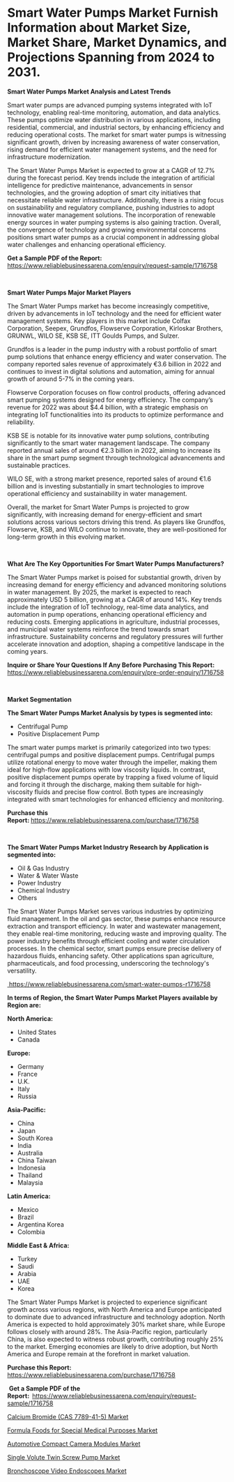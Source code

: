 <p><h1>Smart Water Pumps Market Furnish Information about Market Size, Market Share, Market Dynamics, and Projections Spanning from 2024 to 2031.</h1></p><p><strong>Smart Water Pumps Market Analysis and Latest Trends</strong></p>
<p><p>Smart water pumps are advanced pumping systems integrated with IoT technology, enabling real-time monitoring, automation, and data analytics. These pumps optimize water distribution in various applications, including residential, commercial, and industrial sectors, by enhancing efficiency and reducing operational costs. The market for smart water pumps is witnessing significant growth, driven by increasing awareness of water conservation, rising demand for efficient water management systems, and the need for infrastructure modernization.</p><p>The Smart Water Pumps Market is expected to grow at a CAGR of 12.7% during the forecast period. Key trends include the integration of artificial intelligence for predictive maintenance, advancements in sensor technologies, and the growing adoption of smart city initiatives that necessitate reliable water infrastructure. Additionally, there is a rising focus on sustainability and regulatory compliance, pushing industries to adopt innovative water management solutions. The incorporation of renewable energy sources in water pumping systems is also gaining traction. Overall, the convergence of technology and growing environmental concerns positions smart water pumps as a crucial component in addressing global water challenges and enhancing operational efficiency.</p></p>
<p><strong>Get a Sample PDF of the Report:&nbsp;</strong> <a href="https://www.reliablebusinessarena.com/enquiry/request-sample/1716758?utm_campaign=1292&utm_medium=2&utm_source=Github&utm_content=ia&utm_term=10102024&utm_id=smart-water-pumps">https://www.reliablebusinessarena.com/enquiry/request-sample/1716758</a></p>
<p>&nbsp;</p>
<p><strong>Smart Water Pumps Major Market Players</strong></p>
<p><p>The Smart Water Pumps market has become increasingly competitive, driven by advancements in IoT technology and the need for efficient water management systems. Key players in this market include Colfax Corporation, Seepex, Grundfos, Flowserve Corporation, Kirloskar Brothers, GRUNWL, WILO SE, KSB SE, ITT Goulds Pumps, and Sulzer.</p><p>Grundfos is a leader in the pump industry with a robust portfolio of smart pump solutions that enhance energy efficiency and water conservation. The company reported sales revenue of approximately €3.6 billion in 2022 and continues to invest in digital solutions and automation, aiming for annual growth of around 5-7% in the coming years.</p><p>Flowserve Corporation focuses on flow control products, offering advanced smart pumping systems designed for energy efficiency. The company’s revenue for 2022 was about $4.4 billion, with a strategic emphasis on integrating IoT functionalities into its products to optimize performance and reliability.</p><p>KSB SE is notable for its innovative water pump solutions, contributing significantly to the smart water management landscape. The company reported annual sales of around €2.3 billion in 2022, aiming to increase its share in the smart pump segment through technological advancements and sustainable practices.</p><p>WILO SE, with a strong market presence, reported sales of around €1.6 billion and is investing substantially in smart technologies to improve operational efficiency and sustainability in water management. </p><p>Overall, the market for Smart Water Pumps is projected to grow significantly, with increasing demand for energy-efficient and smart solutions across various sectors driving this trend. As players like Grundfos, Flowserve, KSB, and WILO continue to innovate, they are well-positioned for long-term growth in this evolving market.</p></p>
<p>&nbsp;</p>
<p><strong>What Are The Key Opportunities For Smart Water Pumps Manufacturers?</strong></p>
<p><p>The Smart Water Pumps market is poised for substantial growth, driven by increasing demand for energy efficiency and advanced monitoring solutions in water management. By 2025, the market is expected to reach approximately USD 5 billion, growing at a CAGR of around 14%. Key trends include the integration of IoT technology, real-time data analytics, and automation in pump operations, enhancing operational efficiency and reducing costs. Emerging applications in agriculture, industrial processes, and municipal water systems reinforce the trend towards smart infrastructure. Sustainability concerns and regulatory pressures will further accelerate innovation and adoption, shaping a competitive landscape in the coming years.</p></p>
<p><strong>Inquire or Share Your Questions If Any Before Purchasing This Report:</strong> <a href="https://www.reliablebusinessarena.com/enquiry/pre-order-enquiry/1716758?utm_campaign=1292&utm_medium=2&utm_source=Github&utm_content=ia&utm_term=10102024&utm_id=smart-water-pumps">https://www.reliablebusinessarena.com/enquiry/pre-order-enquiry/1716758</a></p>
<p>&nbsp;</p>
<p><strong>Market Segmentation</strong></p>
<p><strong>The Smart Water Pumps Market Analysis by types is segmented into:</strong></p>
<p><ul><li>Centrifugal Pump</li><li>Positive Displacement Pump</li></ul></p>
<p><p>The smart water pumps market is primarily categorized into two types: centrifugal pumps and positive displacement pumps. Centrifugal pumps utilize rotational energy to move water through the impeller, making them ideal for high-flow applications with low viscosity liquids. In contrast, positive displacement pumps operate by trapping a fixed volume of liquid and forcing it through the discharge, making them suitable for high-viscosity fluids and precise flow control. Both types are increasingly integrated with smart technologies for enhanced efficiency and monitoring.</p></p>
<p><strong>Purchase this Report:&nbsp;</strong><a href="https://www.reliablebusinessarena.com/purchase/1716758?utm_campaign=1292&utm_medium=2&utm_source=Github&utm_content=ia&utm_term=10102024&utm_id=smart-water-pumps">https://www.reliablebusinessarena.com/purchase/1716758</a></p>
<p>&nbsp;</p>
<p><strong>The Smart Water Pumps Market Industry Research by Application is segmented into:</strong></p>
<p><ul><li>Oil & Gas Industry</li><li>Water & Water Waste</li><li>Power Industry</li><li>Chemical Industry</li><li>Others</li></ul></p>
<p><p>The Smart Water Pumps Market serves various industries by optimizing fluid management. In the oil and gas sector, these pumps enhance resource extraction and transport efficiency. In water and wastewater management, they enable real-time monitoring, reducing waste and improving quality. The power industry benefits through efficient cooling and water circulation processes. In the chemical sector, smart pumps ensure precise delivery of hazardous fluids, enhancing safety. Other applications span agriculture, pharmaceuticals, and food processing, underscoring the technology's versatility.</p></p>
<p><a href="https://www.reliablebusinessarena.com/smart-water-pumps-r1716758?utm_campaign=1292&utm_medium=2&utm_source=Github&utm_content=ia&utm_term=10102024&utm_id=smart-water-pumps">&nbsp;https://www.reliablebusinessarena.com/smart-water-pumps-r1716758</a></p>
<p><strong>In terms of Region, the Smart Water Pumps Market Players available by Region are:</strong></p>
<p>
    <p> <strong> North America: </strong>
        <ul>
            <li>United States</li>
            <li>Canada</li>
        </ul>
        </p> 
    <p> <strong> Europe: </strong>
        <ul>
            <li>Germany</li>
            <li>France</li>
            <li>U.K.</li>
            <li>Italy</li>
            <li>Russia</li>
        </ul>
        </p> 
    <p> <strong> Asia-Pacific: </strong>
        <ul>
            <li>China</li>
            <li>Japan</li>
            <li>South Korea</li>
            <li>India</li>
            <li>Australia</li>
            <li>China Taiwan</li>
            <li>Indonesia</li>
            <li>Thailand</li>
            <li>Malaysia</li>
        </ul>
        </p> 
    <p> <strong> Latin America: </strong>
        <ul>
            <li>Mexico</li>
            <li>Brazil</li>
            <li>Argentina Korea</li>
            <li>Colombia</li>
        </ul>
        </p> 
    <p> <strong> Middle East & Africa: </strong>
        <ul>
            <li>Turkey</li>
            <li>Saudi</li>
            <li>Arabia</li>
            <li>UAE</li>
            <li>Korea</li>
        </ul>
    </p>
    </p>
<p><p>The Smart Water Pumps Market is projected to experience significant growth across various regions, with North America and Europe anticipated to dominate due to advanced infrastructure and technology adoption. North America is expected to hold approximately 30% market share, while Europe follows closely with around 28%. The Asia-Pacific region, particularly China, is also expected to witness robust growth, contributing roughly 25% to the market. Emerging economies are likely to drive adoption, but North America and Europe remain at the forefront in market valuation.</p></p>
<p><strong>Purchase this Report: </strong><a href="https://www.reliablebusinessarena.com/purchase/1716758?utm_campaign=1292&utm_medium=2&utm_source=Github&utm_content=ia&utm_term=10102024&utm_id=smart-water-pumps">https://www.reliablebusinessarena.com/purchase/1716758</a></p>
<p>&nbsp;<strong>Get a Sample PDF of the Report:&nbsp;&nbsp;</strong><a href="https://www.reliablebusinessarena.com/enquiry/request-sample/1716758?utm_campaign=1292&utm_medium=2&utm_source=Github&utm_content=ia&utm_term=10102024&utm_id=smart-water-pumps">https://www.reliablebusinessarena.com/enquiry/request-sample/1716758</a></p>
<p><strong></strong></p>
<p><p><a href="https://www.linkedin.com/pulse/global-calcium-bromide-cas-7789-41-5-market-projected-grow-eypxf?utm_campaign=1292&utm_medium=2&utm_source=Github&utm_content=ia&utm_term=10102024&utm_id=smart-water-pumps">Calcium Bromide (CAS 7789-41-5) Market</a></p><p><a href="https://issuu.com/reportprime-2/docs/formula-foods-for-special-medical-p_13c2388ee5cdbc?utm_campaign=1292&utm_medium=2&utm_source=Github&utm_content=ia&utm_term=10102024&utm_id=smart-water-pumps">Formula Foods for Special Medical Purposes Market</a></p><p><a href="https://www.linkedin.com/pulse/automotive-compact-camera-modules-market-size-share-analysis-lklze?utm_campaign=1292&utm_medium=2&utm_source=Github&utm_content=ia&utm_term=10102024&utm_id=smart-water-pumps">Automotive Compact Camera Modules Market</a></p><p><a href="https://github.com/provorikovar/Market-Research-Report-List-6/blob/main/single-volute-twin-screw-pump-market.md?utm_campaign=1292&utm_medium=2&utm_source=Github&utm_content=ia&utm_term=10102024&utm_id=smart-water-pumps">Single Volute Twin Screw Pump Market</a></p><p><a href="https://www.linkedin.com/pulse/bronchoscope-video-endoscopes-market-size-growing-cagr-dvrke?utm_campaign=1292&utm_medium=2&utm_source=Github&utm_content=ia&utm_term=10102024&utm_id=smart-water-pumps">Bronchoscope Video Endoscopes Market</a></p></p>